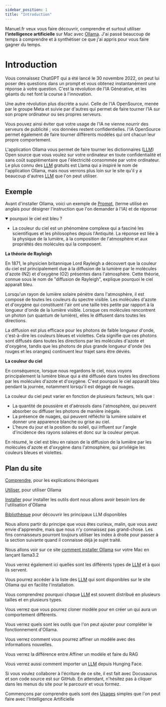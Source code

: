 ```yaml
---
sidebar_position: 1
title: "Introduction"
---
```


Manuel.fr veux vous faire découvrir, comprendre et surtout utiliser **l'intelligence artificielle** sur Mac avec [Ollama](https://ollama.com).
J'ai passé beaucoup de temps à comprendre et à synthétiser ce que j'ai appris pour vous faire gagner du temps.

# Introduction

Vous connaissez ChatGPT qui a été lancé le 30 novembre 2022, on peut lui poser des questions dans un prompt et vous obtenez instantanément une réponse à votre question. C'est la révolution de l'IA Générative, et les géants du net font la course à l'innovation.

Une autre révolution plus discrète a suivi. Celle de l'IA OpenSource, menée par le groupe Meta et suivie par d'autres qui permet de faire tourner l'IA sur son propre ordinateur ou ses propres serveurs.

Vous pouvez ainsi éviter que votre usage de l'IA ne vienne nourrir des serveurs de publicité ; vos données restent confidentielles. l'IA OpenSource permet également de faire tourner différents modèles qui ont chacun leur propre comportement.

L'application Ollama vous permet de faire tourner les dictionnaires ([LLM](/learn/lectures/glossaire#LLM)) Open source que vous voulez sur votre ordinateur en toute confidentialité et sans coût supplémentaire que l'électricité consommée par votre ordinateur. Le plus connu des [LLM](/learn/lectures/glossaire#LLM) gratuits est Llama qui a inspiré le nom de l'application Ollama, mais nous verrons plus loin sur le site qu'il y a beaucoup d'autres [LLM](/learn/lectures/glossaire#LLM) que l'on peut utiliser.


## Exemple

Avant d'installer Ollama, voici un exemple de [Prompt](/learn/lectures/glossaire#prompt), (terme utilisé en anglais pour désigner l'instruction que l'on demander à l'IA) et de réponse


<details open>
  <summary>pourquoi le ciel est bleu ?</summary>


* La couleur du ciel est un phénomène complexe qui a fasciné les scientifiques et les philosophes depuis l'Antiquité. La réponse est liée à la physique de la lumière, à la composition de l'atmosphère et aux propriétés des molécules qui la composent.

**La théorie de Rayleigh**

En 1871, le physicien britannique Lord Rayleigh a découvert que la couleur du ciel est principalement due à la diffusion de la lumière par le molécules d'azote (N2) et d'oxygène (O2) présentes dans l'atmosphère. 
Cette théorie, connue sous le nom de "diffusion de Rayleigh", explique pourquoi le ciel apparaît bleu.

Lorsqu'un rayon de lumière solaire pénètre dans l'atmosphère, il est composé de toutes les couleurs du spectre visible. Les molécules d'azote et d'oxygène qui constituent l'air ont une taille très petite par rapport
à la longueur d'onde de la lumière visible. Lorsque ces molécules rencontrent un photon (un quantum de lumière), elles le diffusent dans toutes les directions.

La diffusion est plus efficace pour les photons de faible longueur d'onde, c'est-à-dire les couleurs bleues et violettes. Cela signifie que ces photons sont diffusés dans toutes les directions par les molécules d'azote
et d'oxygène, tandis que les photons de plus grande longueur d'onde (les rouges et les oranges) continuent leur trajet sans être déviés.

**La couleur du ciel**

En conséquence, lorsque nous regardons le ciel, nous voyons principalement la lumière bleue qui a été diffusée dans toutes les directions par les molécules d'azote et d'oxygène. C'est pourquoi le ciel apparaît bleu 
pendant la journée, notamment lorsqu'il est dégagé de nuages.

La couleur du ciel peut varier en fonction de plusieurs facteurs, tels que :

* La quantité de poussière et d'aérosols dans l'atmosphère, qui peuvent absorber ou diffuser les photons de manière inégale.
* La présence de nuages, qui peuvent réfléchir la lumière solaire et donner une apparence blanche ou grise au ciel.
* L'heure du jour et la position du soleil, qui influent sur l'angle d'incidence des rayons solaires et donc sur la couleur perçue.

En résumé, le ciel est bleu en raison de la diffusion de la lumière par les molécules d'azote et d'oxygène dans l'atmosphère, qui privilégie les couleurs bleues et violettes.
 </details>

## Plan du site

[Comprendre](/learn), pour les explications théoriques

[Utiliser](/use/), pour utiliser Ollama

[Installer](/install/) pour installer les outils dont nous allons avoir besoin lors de l'utilisation d'Ollama

[Bibliothèque](/bib/) pour découvrir les principaux LLM disponibles

Nous allons partir du principe que vous êtes curieux, malin, que vous avez envie d'apprendre, mais que nous n'y connaissez pas grand-chose. Les fins connaisseurs pourront toujours utiliser les index à droite pour passer à la section suivante quand il connaisse déjà je sujet traité.


Nous allons voir sur ce site [comment installer Ollama](/install/) sur votre Mac en lançant llama3.2

Vous verrez également ici quelles sont les différents types de [LLM](/learn/lectures/glossaire#LLM) et à quoi ils servent.

Vous pourrez accéder à la liste des [LLM](/learn/lectures/glossaire#LLM) qui sont disponibles sur le site Ollama qui en facilite l'installation.

Vous comprendrez pourquoi chaque [LLM](/learn/lectures/glossaire#LLM) est souvent distribué en plusieurs tailles et en plusieurs types.

Vous verrez que vous pourrez cloner modèle pour en créer un qui aura un comportement différents.

Vous verrez quels sont les outils que l'on peut ajouter pour compléter le fonctionnement d'Ollama.

Vous verrez comment vous pourrez affiner un modèle avec des informations nouvelles.

Vous verrez la différence entre Affiner un modèle et faire du RAG

Vous verrez aussi comment importer un [LLM](/learn/lectures/glossaire#LLM) depuis Hunging Face.

Si vous voulez collaborer à l'écriture de ce site, il est fait avec Docusaurus et son code source est sur GitHub.
En attendant, n'hésitez pas à cliquer dans les menus du site pour le parcourir et vous formez.

Commençons par comprendre quels sont des [Usages](/learn/usages) simples que l'on peut faire avec l'Intelligence Artificielle